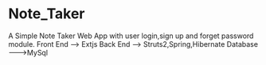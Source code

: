 # Note_Taker

A Simple Note Taker Web App with user login,sign up and forget password module.
Front End --> Extjs
Back End --> Struts2,Spring,Hibernate
Database --->MySql
